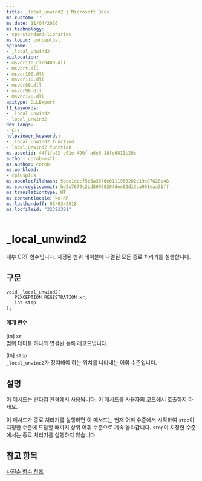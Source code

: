 ```yaml
---
title: _local_unwind2 | Microsoft Docs
ms.custom: ''
ms.date: 11/04/2016
ms.technology:
- cpp-standard-libraries
ms.topic: conceptual
apiname:
- _local_unwind2
apilocation:
- msvcr110_clr0400.dll
- msvcrt.dll
- msvcr100.dll
- msvcr110.dll
- msvcr80.dll
- msvcr90.dll
- msvcr120.dll
apitype: DLLExport
f1_keywords:
- _local_unwind2
- local_unwind2
dev_langs:
- C++
helpviewer_keywords:
- _local_unwind2 function
- local_unwind2 function
ms.assetid: 44f1fa82-e01e-490f-a6e6-18fc6811c28c
author: corob-msft
ms.author: corob
ms.workload:
- cplusplus
ms.openlocfilehash: 5bee1decf5b5a3676e6111960282c19e87628c48
ms.sourcegitcommit: be2a7679c2bd80968204dee03d13ca961eaa31ff
ms.translationtype: HT
ms.contentlocale: ko-KR
ms.lasthandoff: 05/03/2018
ms.locfileid: "32391381"
---
```

# <a name="localunwind2"></a>_local_unwind2
내부 CRT 함수입니다. 지정된 범위 테이블에 나열된 모든 종료 처리기를 실행합니다.  
  
## <a name="syntax"></a>구문  
  
```  
void _local_unwind2(  
   PEXCEPTION_REGISTRATION xr,  
   int stop  
);  
```  
  
#### <a name="parameters"></a>매개 변수  
 [in] `xr`  
 범위 테이블 하나와 연결된 등록 레코드입니다.  
  
 [in] `stop`  
 `_local_unwind2`가 정지해야 하는 위치를 나타내는 어휘 수준입니다.  
  
## <a name="remarks"></a>설명  
 이 메서드는 런타임 환경에서 사용됩니다. 이 메서드를 사용자의 코드에서 호출하지 마세요.  
  
 이 메서드가 종료 처리기를 실행하면 이 메서드는 현재 어휘 수준에서 시작하여 `stop`이 지정한 수준에 도달할 때까지 상위 어휘 수준으로 계속 올라갑니다. `stop`이 지정한 수준에서는 종료 처리기를 실행하지 않습니다.  
  
## <a name="see-also"></a>참고 항목  
 [사전순 함수 참조](../c-runtime-library/reference/crt-alphabetical-function-reference.md)
